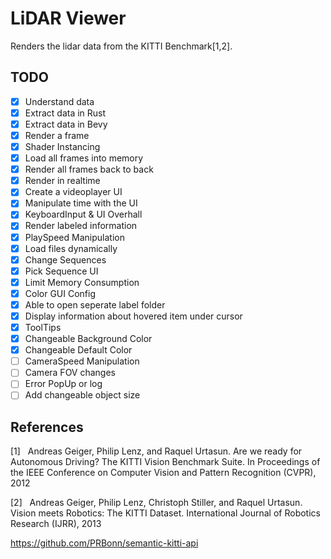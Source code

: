 # LiDAR Viewer
Renders the lidar data from the KITTI Benchmark[1,2].

## TODO
- [x] Understand data
- [x] Extract data in Rust
- [x] Extract data in Bevy
- [x] Render a frame
- [x] Shader Instancing
- [x] Load all frames into memory
- [x] Render all frames back to back
- [x] Render in realtime
- [x] Create a videoplayer UI
- [x] Manipulate time with the UI
- [x] KeyboardInput & UI Overhall
- [x] Render labeled information
- [x] PlaySpeed Manipulation
- [x] Load files dynamically
- [x] Change Sequences 
- [x] Pick Sequence UI
- [x] Limit Memory Consumption
- [x] Color GUI Config
- [x] Able to open seperate label folder
- [x] Display information about hovered item under cursor
- [x] ToolTips
- [x] Changeable Background Color
- [x] Changeable Default Color
- [ ] CameraSpeed Manipulation
- [ ] Camera FOV changes
- [ ] Error PopUp or log
- [ ] Add changeable object size
## References
[1]&nbsp;&nbsp;&nbsp;Andreas Geiger, Philip Lenz, and Raquel Urtasun. Are we ready for Autonomous Driving? The KITTI Vision Benchmark Suite. In Proceedings of the IEEE Conference on Computer Vision and Pattern Recognition (CVPR), 2012

[2]&nbsp;&nbsp;&nbsp;Andreas Geiger, Philip Lenz, Christoph Stiller, and Raquel Urtasun. Vision meets Robotics: The KITTI Dataset. International Journal of Robotics Research (IJRR), 2013


https://github.com/PRBonn/semantic-kitti-api
